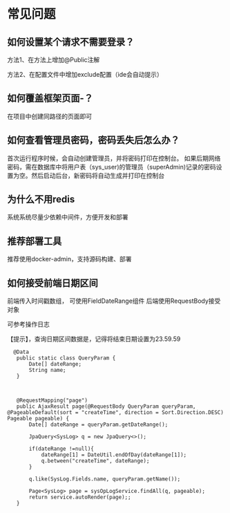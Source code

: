 # 常见问题

## 如何设置某个请求不需要登录？

方法1、在方法上增加@Public注解

方法2、在配置文件中增加exclude配置（ide会自动提示）

## 如何覆盖框架页面-？

在项目中创建同路径的页面即可

## 如何查看管理员密码，密码丢失后怎么办？

首次运行程序时候，会自动创建管理员，并将密码打印在控制台。
如果后期网络密码，需在数据库中将用户表（sys_user)的管理员（superAdmin)记录的密码设置为空。然后启动后台，新密码将自动生成并打印在控制台

## 为什么不用redis

系统系统尽量少依赖中间件，方便开发和部署

## 推荐部署工具

推荐使用docker-admin，支持源码构建、部署

## 如何接受前端日期区间

前端传入时间戳数组， 可使用FieldDateRange组件
后端使用RequestBody接受对象

可参考操作日志

【提示】，查询日期区间数据是，记得将结束日期设置为23.59.59
 ```
   @Data
    public static class QueryParam {
        Date[] dateRange;
        String name;
    }



    @RequestMapping("page")
    public AjaxResult page(@RequestBody QueryParam queryParam, @PageableDefault(sort = "createTime", direction = Sort.Direction.DESC) Pageable pageable) {
        Date[] dateRange = queryParam.getDateRange();

        JpaQuery<SysLog> q = new JpaQuery<>();
        
        if(dateRange !=null){
            dateRange[1] = DateUtil.endOfDay(dateRange[1]);
            q.between("createTime", dateRange);
        }

        q.like(SysLog.Fields.name, queryParam.getName());

        Page<SysLog> page = sysOpLogService.findAll(q, pageable);
        return service.autoRender(page);;
    }
 
 ```
